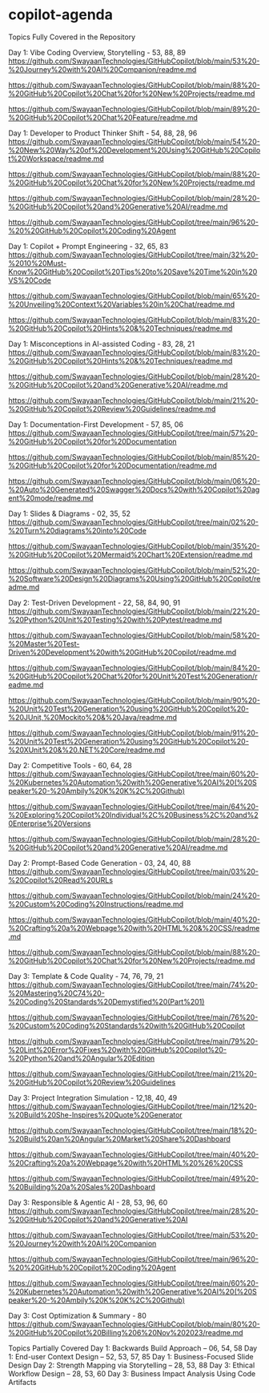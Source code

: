 # copilot-agenda

Topics Fully Covered in the Repository

Day 1: Vibe Coding Overview, Storytelling -  53, 88, 89
https://github.com/SwayaanTechnologies/GitHubCopilot/blob/main/53%20-%20Journey%20with%20AI%20Companion/readme.md 


https://github.com/SwayaanTechnologies/GitHubCopilot/blob/main/88%20-%20GitHub%20Copilot%20Chat%20for%20New%20Projects/readme.md 


https://github.com/SwayaanTechnologies/GitHubCopilot/blob/main/89%20-%20GitHub%20Copilot%20Chat%20Feature/readme.md 


Day 1: Developer to Product Thinker Shift - 54, 88, 28, 96
https://github.com/SwayaanTechnologies/GitHubCopilot/blob/main/54%20-%20New%20Way%20of%20Development%20Using%20GitHub%20Copilot%20Workspace/readme.md

https://github.com/SwayaanTechnologies/GitHubCopilot/blob/main/88%20-%20GitHub%20Copilot%20Chat%20for%20New%20Projects/readme.md

https://github.com/SwayaanTechnologies/GitHubCopilot/blob/main/28%20-%20GitHub%20Copilot%20and%20Generative%20AI/readme.md 

https://github.com/SwayaanTechnologies/GitHubCopilot/tree/main/96%20-%20%20GitHub%20Copilot%20Coding%20Agent 


Day 1: Copilot + Prompt Engineering - 32, 65, 83
https://github.com/SwayaanTechnologies/GitHubCopilot/tree/main/32%20-%2010%20Must-Know%20GitHub%20Copilot%20Tips%20to%20Save%20Time%20in%20VS%20Code 

https://github.com/SwayaanTechnologies/GitHubCopilot/blob/main/65%20-%20Unveiling%20Context%20Variables%20in%20Chat/readme.md

https://github.com/SwayaanTechnologies/GitHubCopilot/blob/main/83%20-%20GitHub%20Copilot%20Hints%20&%20Techniques/readme.md 


Day 1: Misconceptions in AI-assisted Coding - 83, 28, 21
https://github.com/SwayaanTechnologies/GitHubCopilot/blob/main/83%20-%20GitHub%20Copilot%20Hints%20&%20Techniques/readme.md 

https://github.com/SwayaanTechnologies/GitHubCopilot/blob/main/28%20-%20GitHub%20Copilot%20and%20Generative%20AI/readme.md 

https://github.com/SwayaanTechnologies/GitHubCopilot/blob/main/21%20-%20GitHub%20Copilot%20Review%20Guidelines/readme.md 


Day 1: Documentation-First Development - 57, 85, 06
https://github.com/SwayaanTechnologies/GitHubCopilot/tree/main/57%20-%20GitHub%20Copilot%20for%20Documentation 

https://github.com/SwayaanTechnologies/GitHubCopilot/blob/main/85%20-%20GitHub%20Copilot%20for%20Documentation/readme.md 

https://github.com/SwayaanTechnologies/GitHubCopilot/blob/main/06%20-%20Auto%20Generated%20Swagger%20Docs%20with%20Copilot%20agent%20mode/readme.md 


Day 1: Slides & Diagrams - 02, 35, 52
https://github.com/SwayaanTechnologies/GitHubCopilot/tree/main/02%20-%20Turn%20diagrams%20into%20Code

https://github.com/SwayaanTechnologies/GitHubCopilot/blob/main/35%20-%20GitHub%20Copilot%20Mermaid%20Chart%20Extension/readme.md

https://github.com/SwayaanTechnologies/GitHubCopilot/blob/main/52%20-%20Software%20Design%20Diagrams%20Using%20GitHub%20Copilot/readme.md 


Day 2: Test-Driven Development - 22, 58, 84, 90, 91
https://github.com/SwayaanTechnologies/GitHubCopilot/blob/main/22%20-%20Python%20Unit%20Testing%20with%20Pytest/readme.md 

https://github.com/SwayaanTechnologies/GitHubCopilot/blob/main/58%20-%20Master%20Test-Driven%20Development%20with%20GitHub%20Copilot/readme.md 

https://github.com/SwayaanTechnologies/GitHubCopilot/blob/main/84%20-%20GitHub%20Copilot%20Chat%20for%20Unit%20Test%20Generation/readme.md 

https://github.com/SwayaanTechnologies/GitHubCopilot/blob/main/90%20-%20Unit%20Test%20Generation%20using%20GitHub%20Copilot%20-%20JUnit,%20Mockito%20&%20Java/readme.md 

https://github.com/SwayaanTechnologies/GitHubCopilot/blob/main/91%20-%20Unit%20Test%20Generation%20using%20GitHub%20Copilot%20-%20XUnit%20&%20.NET%20Core/readme.md 


Day 2: Competitive Tools - 60, 64, 28
https://github.com/SwayaanTechnologies/GitHubCopilot/tree/main/60%20-%20Kubernetes%20Automation%20with%20Generative%20AI%20(%20Speaker%20-%20Ambily%20K%20K%2C%20Github)

https://github.com/SwayaanTechnologies/GitHubCopilot/tree/main/64%20-%20Exploring%20Copilot%20Individual%2C%20Business%2C%20and%20Enterprise%20Versions 

https://github.com/SwayaanTechnologies/GitHubCopilot/blob/main/28%20-%20GitHub%20Copilot%20and%20Generative%20AI/readme.md 


Day 2: Prompt-Based Code Generation - 03, 24, 40, 88
https://github.com/SwayaanTechnologies/GitHubCopilot/tree/main/03%20-%20Copilot%20Read%20URLs

https://github.com/SwayaanTechnologies/GitHubCopilot/blob/main/24%20-%20Custom%20Coding%20Instructions/readme.md 

https://github.com/SwayaanTechnologies/GitHubCopilot/blob/main/40%20-%20Crafting%20a%20Webpage%20with%20HTML%20&%20CSS/readme.md 

https://github.com/SwayaanTechnologies/GitHubCopilot/blob/main/88%20-%20GitHub%20Copilot%20Chat%20for%20New%20Projects/readme.md 


Day 3: Template & Code Quality - 74, 76, 79, 21
https://github.com/SwayaanTechnologies/GitHubCopilot/tree/main/74%20-%20Mastering%20C74%20-%20Coding%20Standards%20Demystified%20(Part%201) 

https://github.com/SwayaanTechnologies/GitHubCopilot/tree/main/76%20-%20Custom%20Coding%20Standards%20with%20GitHub%20Copilot

https://github.com/SwayaanTechnologies/GitHubCopilot/tree/main/79%20-%20Lint%20Error%20Fixes%20with%20GitHub%20Copilot%20-%20Python%20and%20Angular%20Edition 

https://github.com/SwayaanTechnologies/GitHubCopilot/tree/main/21%20-%20GitHub%20Copilot%20Review%20Guidelines 


Day 3: Project Integration Simulation - 12,18, 40, 49
https://github.com/SwayaanTechnologies/GitHubCopilot/tree/main/12%20-%20Build%20She-Inspires%20Quote%20Generator 

https://github.com/SwayaanTechnologies/GitHubCopilot/tree/main/18%20-%20Build%20an%20Angular%20Market%20Share%20Dashboard 

https://github.com/SwayaanTechnologies/GitHubCopilot/tree/main/40%20-%20Crafting%20a%20Webpage%20with%20HTML%20%26%20CSS 

https://github.com/SwayaanTechnologies/GitHubCopilot/tree/main/49%20-%20Building%20a%20Sales%20Dashboard 


Day 3: Responsible & Agentic AI - 28, 53, 96, 60
https://github.com/SwayaanTechnologies/GitHubCopilot/tree/main/28%20-%20GitHub%20Copilot%20and%20Generative%20AI  

https://github.com/SwayaanTechnologies/GitHubCopilot/tree/main/53%20-%20Journey%20with%20AI%20Companion 

https://github.com/SwayaanTechnologies/GitHubCopilot/tree/main/96%20-%20%20GitHub%20Copilot%20Coding%20Agent 

https://github.com/SwayaanTechnologies/GitHubCopilot/tree/main/60%20-%20Kubernetes%20Automation%20with%20Generative%20AI%20(%20Speaker%20-%20Ambily%20K%20K%2C%20Github) 


Day 3: Cost Optimization & Summary - 80
https://github.com/SwayaanTechnologies/GitHubCopilot/blob/main/80%20-%20GitHub%20Copilot%20Billing%206%20Nov%202023/readme.md 


Topics Partially Covered
Day 1: Backwards Build Approach –  06, 54, 58
Day 1: End-user Context Design – 52, 53, 57, 85
Day 1: Business-Focused Slide Design 
Day 2: Strength Mapping via Storytelling – 28, 53, 88
Day 3: Ethical Workflow Design –  28, 53, 60
Day 3: Business Impact Analysis Using Code Artifacts 
